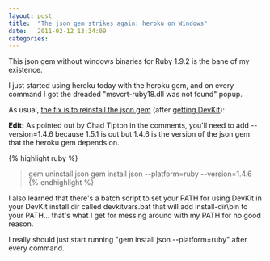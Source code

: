 ```yaml
---
layout: post
title:  "The json gem strikes again: heroku on Windows"
date:   2011-02-12 13:34:09
categories:
---
```


This json gem without windows binaries for Ruby 1.9.2 is the bane of my existence.

I just started using heroku today with the heroku gem, and on every command I got the dreaded "msvcrt-ruby18.dll was not found" popup.

As usual, <a href="http://stackoverflow.com/questions/2167992/problem-with-ruby-on-rails-on-windowsmsvcrt-ruby18-dll-error-newbie-questions">the fix is to reinstall the json gem</a> (after <a href="https://github.com/oneclick/rubyinstaller/wiki/Development-Kit">getting DevKit</a>):

<strong>Edit:</strong> As pointed out by Chad Tipton in the comments, you'll need to add --version=1.4.6 because 1.5.1 is out but 1.4.6 is the version of the json gem that the heroku gem depends on.

{% highlight ruby %}
> gem uninstall json
> gem install json --platform=ruby --version=1.4.6
{% endhighlight %}

I also learned that there's a batch script to set your PATH for using DevKit in your DevKit install dir called devkitvars.bat that will add install-dir\bin to your PATH... that's what I get for messing around with my PATH for no good reason.

I really should just start running "gem install json --platform=ruby" after every command.
